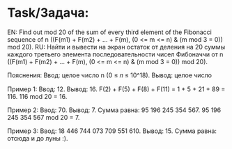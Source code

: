 # Task/Задача: 
EN: Find out mod 20 of the sum of every third element of the Fibonacci sequence of n ((F(m1) + F(m2) + … + F(m), (0 <= m <= n) & (m mod 3 = 0)) mod 20).
RU: Найти и вывести на экран остаток от деления на 20 суммы каждого третьего элемента последовательности чисел Фибоначчи от n ((F(m1) + F(m2) + … + F(m), (0 <= m <= n) & (m mod 3 = 0)) mod 20).


Пояснения:
Ввод: целое число n (0 ≤ 𝑛 ≤ 10^18).
Вывод: целое число

Пример 1:
Ввод: 12.
Вывод: 16.
F(2) + F(5) + F(8) + F(11) = 1 + 5 + 21 + 89 = 116.
116 mod 20 = 16.

Пример 2:
Ввод: 70.
Вывод: 7.
Сумма равна: 95 196 245 354 567.
95 196 245 354 567 mod 20 = 7.

Пример 3:
Ввод: 18 446 744 073 709 551 610.
Вывод: 15.
Сумма равна: отсюда и до луны :).
